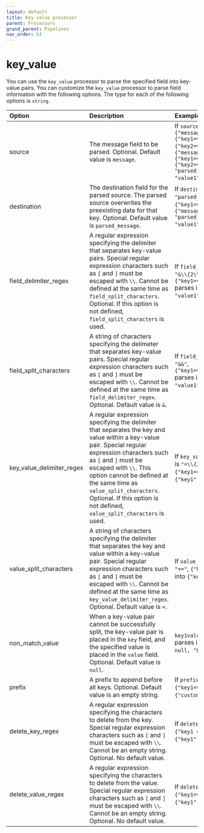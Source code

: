 ```yaml
---
layout: default
title: Key value processor
parent: Processors
grand_parent: Pipelines
nav_order: 54
---
```


# key_value


You can use the `key_value` processor to parse the specified field into key-value pairs. You can customize the `key_value` processor to parse field information with the following options. The type for each of the following options is `string`.

| Option | Description | Example |
| :--- | :--- | :--- |
| source | The message field to be parsed. Optional. Default value is `message`. | If `source` is `"message1"`, `{"message1": {"key1=value1"}, "message2": {"key2=value2"}}` parses into `{"message1": {"key1=value1"}, "message2": {"key2=value2"}, "parsed_message": {"key1": "value1"}}`. |
| destination | The destination field for the parsed source. The parsed source overwrites the preexisting data for that key. Optional. Default value is `parsed_message`. | If `destination` is `"parsed_data"`, `{"message": {"key1=value1"}}` parses into `{"message": {"key1=value1"}, "parsed_data": {"key1": "value1"}}`. |
| field_delimiter_regex | A regular expression specifying the delimiter that separates key-value pairs. Special regular expression characters such as `[` and `]` must be escaped with `\\`. Cannot be defined at the same time as `field_split_characters`. Optional. If this option is not defined, `field_split_characters` is used. | If `field_delimiter_regex` is `"&\\{2\\}"`, `{"key1=value1&&key2=value2"}` parses into `{"key1": "value1", "key2": "value2"}`. |
| field_split_characters | A string of characters specifying the delimeter that separates key-value pairs. Special regular expression characters such as `[` and `]` must be escaped with `\\`. Cannot be defined at the same time as `field_delimiter_regex`. Optional. Default value is `&`. | If `field_split_characters` is `"&&"`, `{"key1=value1&&key2=value2"}` parses into `{"key1": "value1", "key2": "value2"}`. |
| key_value_delimiter_regex | A regular expression specifying the delimiter that separates the key and value within a key-value pair. Special regular expression characters such as `[` and `]` must be escaped with `\\`. This option cannot be defined at the same time as `value_split_characters`. Optional. If this option is not defined, `value_split_characters` is used.  | If `key_value_delimiter_regex` is `"=\\{2\\}"`, `{"key1==value1"}` parses into `{"key1": "value1"}`. |
| value_split_characters | A string of characters specifying the delimiter that separates the key and value within a key-value pair. Special regular expression characters such as `[` and `]` must be escaped with `\\`. Cannot be defined at the same time as `key_value_delimiter_regex`. Optional. Default value is `=`. | If `value_split_characters` is `"=="`, `{"key1==value1"}` parses into `{"key1": "value1"}`. |
| non_match_value | When a key-value pair cannot be successfully split, the key-value pair is placed in the `key` field, and the specified value is placed in the `value` field. Optional. Default value is `null`. | `key1value1&key2=value2` parses into `{"key1value1": null, "key2": "value2"}`. |
| prefix | A prefix to append before all keys. Optional. Default value is an empty string. | If `prefix` is `"custom"`, `{"key1=value1"}` parses into `{"customkey1": "value1"}`.|
| delete_key_regex | A regular expression specifying the characters to delete from the key. Special regular expression characters such as `[` and `]` must be escaped with `\\`. Cannot be an empty string. Optional. No default value. | If `delete_key_regex` is `"\s"`, `{"key1 =value1"}` parses into `{"key1": "value1"}`. |
| delete_value_regex | A regular expression specifying the characters to delete from the value. Special regular expression characters such as `[` and `]` must be escaped with `\\`. Cannot be an empty string. Optional. No default value. | If `delete_value_regex` is `"\s"`, `{"key1=value1 "}` parses into `{"key1": "value1"}`. |



<!--- ## Configuration

Content will be added to this section.

## Metrics

Content will be added to this section. --->